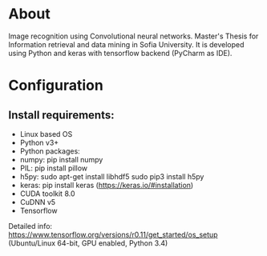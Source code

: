 # About

Image recognition using Convolutional neural networks.
Master's Thesis for Information retrieval and data mining in Sofia University.
It is developed using Python and keras with tensorflow backend (PyCharm as IDE).

# Configuration

## Install requirements:
* Linux based OS
* Python v3+
* Python packages:
 * numpy: pip install numpy
 * PIL: pip install pillow
 * h5py: 
sudo apt-get install libhdf5
sudo pip3 install h5py
 * keras: pip install keras (https://keras.io/#installation)
* CUDA toolkit 8.0
* CuDNN v5
* Tensorflow

Detailed info: https://www.tensorflow.org/versions/r0.11/get_started/os_setup (Ubuntu/Linux 64-bit, GPU enabled, Python 3.4)